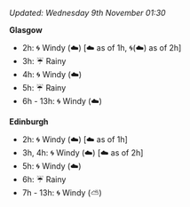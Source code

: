 *Updated: Wednesday 9th November 01:30*

**Glasgow**

* 2h: :cyclone: Windy (:cloud:) [:cloud: as of 1h, :cyclone:(:cloud:) as of 2h]
* 3h: :umbrella: Rainy
* 4h: :cyclone: Windy (:cloud:)
* 5h: :umbrella: Rainy
* 6h - 13h: :cyclone: Windy (:cloud:)

**Edinburgh**

* 2h: :cyclone: Windy (:cloud:) [:cloud: as of 1h]
* 3h, 4h: :cyclone: Windy (:cloud:) [:cloud: as of 2h]
* 5h: :cyclone: Windy (:cloud:)
* 6h: :umbrella: Rainy
* 7h - 13h: :cyclone: Windy (:partly_sunny:)
